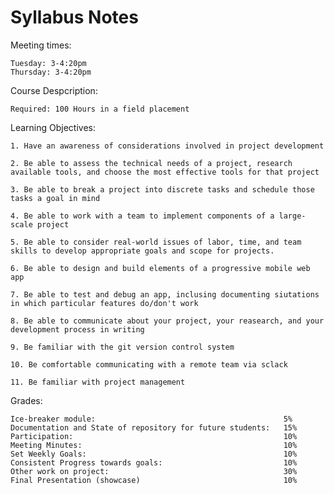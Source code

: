 # Syllabus Notes

Meeting times:
    
    Tuesday: 3-4:20pm
    Thursday: 3-4:20pm


Course Despcription:

    Required: 100 Hours in a field placement


Learning Objectives:

    1. Have an awareness of considerations involved in project development

    2. Be able to assess the technical needs of a project, research available tools, and choose the most effective tools for that project
    
    3. Be able to break a project into discrete tasks and schedule those tasks a goal in mind
    
    4. Be able to work with a team to implement components of a large-scale project
    
    5. Be able to consider real-world issues of labor, time, and team skills to develop appropriate goals and scope for projects.
    
    6. Be able to design and build elements of a progressive mobile web app
    
    7. Be able to test and debug an app, inclusing documenting siutations in which particular features do/don't work
    
    8. Be able to communicate about your project, your reasearch, and your development process in writing
    
    9. Be familiar with the git version control system
    
    10. Be comfortable communicating with a remote team via sclack
    
    11. Be familiar with project management


Grades:

    Ice-breaker module:                                          5%
    Documentation and State of repository for future students:   15%
    Participation:                                               10%
    Meeting Minutes:                                             10%
    Set Weekly Goals:                                            10%
    Consistent Progress towards goals:                           10%
    Other work on project:                                       30%
    Final Presentation (showcase)                                10%